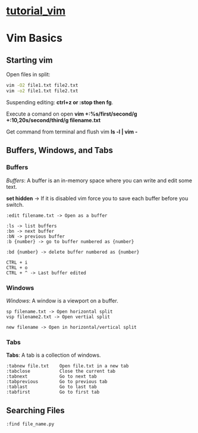 # [tutorial_vim](https://learnvim.irian.to)

# Vim Basics

## Starting vim

Open files in split:

```bash
vim -O2 file1.txt file2.txt
vim -o2 file1.txt file2.txt
```

Suspending editing: **ctrl+z or :stop then fg**.

Execute a comand on open **vim +:%s/first/second/g +:10,20s/second/third/g filename.txt**

Get command from terminal and flush vim **ls -l | vim -**

## Buffers, Windows, and Tabs

### Buffers

*Buffers*: A buffer is an in-memory space where you can write and edit some text.

**set hidden** -> If it is disabled vim force you to save each buffer before
you switch.

```
:edit filename.txt -> Open as a buffer

:ls -> list buffers
:bn -> next buffer
:bN -> previous buffer
:b {number} -> go to buffer numbered as {number}

:bd {number} -> delete buffer numbered as {number}
```

```
CTRL + i
CTRL + o
CTRL + ^ -> Last buffer edited
```

### Windows

*Windows*: A window is a viewport on a buffer.

```
sp filename.txt -> Open horizontal split
vsp filename2.txt -> Open vertial split

new filename -> Open in horizontal/vertical split
```

### Tabs

**Tabs**: A tab is a collection of windows.

```
:tabnew file.txt    Open file.txt in a new tab
:tabclose           Close the current tab
:tabnext            Go to next tab
:tabprevious        Go to previous tab
:tablast            Go to last tab
:tabfirst           Go to first tab
```

## Searching Files

```
:find file_name.py
```
